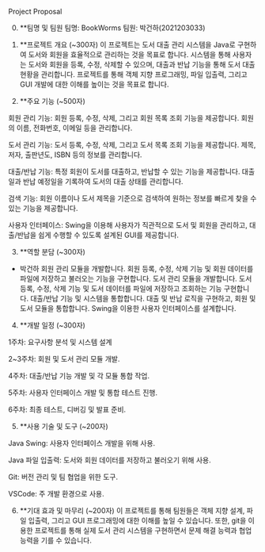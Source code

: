 Project Proposal

0. **팀명 및 팀원
팀명: BookWorms
팀원: 박건하(2021203033)

1. **프로젝트 개요 (~300자)
이 프로젝트는 도서 대출 관리 시스템을 Java로 구현하여 도서와 회원을 효율적으로 관리하는 것을 목표로 합니다. 시스템을 통해 사용자는 도서와 회원을 등록, 수정, 삭제할 수 있으며, 대출과 반납 기능을 통해 도서 대출 현황을 관리합니다. 프로젝트를 통해 객체 지향 프로그래밍, 파일 입출력, 그리고 GUI 개발에 대한 이해를 높이는 것을 목표로 합니다.

2. **주요 기능 (~500자)

회원 관리 기능: 회원 등록, 수정, 삭제, 그리고 회원 목록 조회 기능을 제공합니다. 회원의 이름, 전화번호, 이메일 등을 관리합니다.

도서 관리 기능: 도서 등록, 수정, 삭제, 그리고 도서 목록 조회 기능을 제공합니다. 제목, 저자, 출판년도, ISBN 등의 정보를 관리합니다.

대출/반납 기능: 특정 회원이 도서를 대출하고, 반납할 수 있는 기능을 제공합니다. 대출일과 반납 예정일을 기록하여 도서의 대출 상태를 관리합니다.

검색 기능: 회원 이름이나 도서 제목을 기준으로 검색하여 원하는 정보를 빠르게 찾을 수 있는 기능을 제공합니다.

사용자 인터페이스: Swing을 이용해 사용자가 직관적으로 도서 및 회원을 관리하고, 대출/반납을 쉽게 수행할 수 있도록 설계된 GUI를 제공합니다.

3. **역할 분담 (~300자)

 - 박건하 
 회원 관리 모듈을 개발합니다.  회원 등록, 수정, 삭제 기능 및 회원 데이터를 파일에 저장하고 불러오는 기능을 구현합니다. 
 도서 관리 모듈을 개발합니다. 도서 등록, 수정, 삭제 기능 및 도서 데이터를 파일에 저장하고 조회하는 기능 구현합니다.
 대출/반납 기능 및 시스템을 통합합니다. 대출 및 반납 로직을 구현하고, 회원 및 도서 모듈을 통합합니다. Swing을 이용한 사용자 인터페이스를 설계합니다.


4. **개발 일정 (~300자)

1주차: 요구사항 분석 및 시스템 설계

2~3주차: 회원 및 도서 관리 모듈 개발.

4주차: 대출/반납 기능 개발 및 각 모듈 통합 작업.

5주차: 사용자 인터페이스 개발 및 통합 테스트 진행.

6주차: 최종 테스트, 디버깅 및 발표 준비.

5. **사용 기술 및 도구 (~200자)

Java Swing: 사용자 인터페이스 개발을 위해 사용.

Java 파일 입출력: 도서와 회원 데이터를 저장하고 불러오기 위해 사용.

Git: 버전 관리 및 팀 협업을 위한 도구.

VSCode: 주 개발 환경으로 사용.

6. **기대 효과 및 마무리 (~200자)
이 프로젝트를 통해 팀원들은 객체 지향 설계, 파일 입출력, 그리고 GUI 프로그래밍에 대한 이해를 높일 수 있습니다. 또한, git을 이용한 프로젝트를 통해 실제 도서 관리 시스템을 구현하면서 문제 해결 능력과 협업 능력을 기를 수 있습니다.